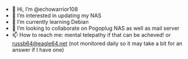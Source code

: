 - 👋 Hi, I’m @echowarrior108
- 👀 I’m interested in updating my NAS
- 🌱 I’m currently learning Debian
- 💞️ I’m looking to collaborate on Pogoplug NAS as well as mail server
- 📫 How to reach me: mental telepathy if that can be acheved! or russb64@eagle64.net (not monitored daily so it may take a bit for an answer if I have one)

<!---
echowarrior108/echowarrior108 is a ✨ special ✨ repository because its `README.md` (this file) appears on your GitHub profile.
You can click the Preview link to take a look at your changes.
--->
